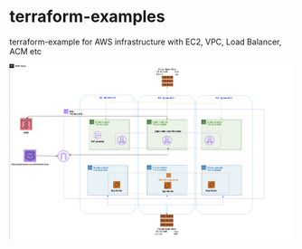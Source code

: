 # terraform-examples
terraform-example for AWS infrastructure with EC2, VPC, Load Balancer, ACM etc


<img src="img/arch.png" alt="Architecture" width="600">
